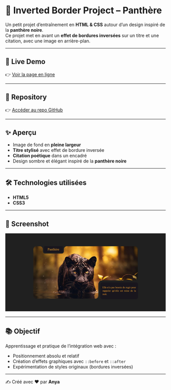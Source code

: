 # 🐆 Inverted Border Project – Panthère

Un petit projet d’entraînement en **HTML & CSS** autour d’un design inspiré de la **panthère noire**.  
Ce projet met en avant un **effet de bordures inversées** sur un titre et une citation, avec une image en arrière-plan.

---

## 🚀 Live Demo

👉 [Voir la page en ligne](https://anya-git.github.io/inverted-border/)

---

## 📂 Repository

👉 [Accéder au repo GitHub](https://github.com/AnYa-git/inverted-border.git)

---

## ✨ Aperçu

- Image de fond en **pleine largeur**
- **Titre stylisé** avec effet de bordure inversée
- **Citation poétique** dans un encadré
- Design sombre et élégant inspiré de la **panthère noire**

---

## 🛠️ Technologies utilisées

- **HTML5**
- **CSS3**

---

## 📸 Screenshot

![Preview du projet](images/screenshot.png)

---

## 📚 Objectif

Apprentissage et pratique de l’intégration web avec :

- Positionnement absolu et relatif
- Création d’effets graphiques avec `::before` et `::after`
- Expérimentation de styles originaux (bordures inversées)

---

✍️ Créé avec ❤️ par **Anya**
